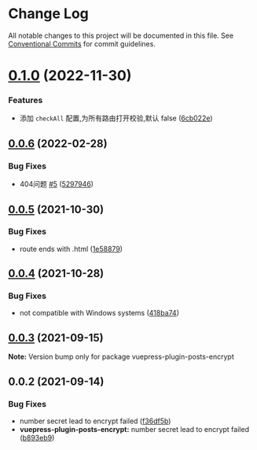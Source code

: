 # Change Log

All notable changes to this project will be documented in this file.
See [Conventional Commits](https://conventionalcommits.org) for commit guidelines.

# [0.1.0](https://github.com/alphawq/vuepress-plugin-posts-encrypt/compare/v0.0.6...v0.1.0) (2022-11-30)


### Features

* 添加 `checkAll` 配置,为所有路由打开校验,默认 false ([6cb022e](https://github.com/alphawq/vuepress-plugin-posts-encrypt/commit/6cb022e2a21332d2ca122dfe68cdf89ccf14c183))





## [0.0.6](https://github.com/alphawq/vuepress-plugin-posts-encrypt/compare/v0.0.5...v0.0.6) (2022-02-28)


### Bug Fixes

* 404问题 [#5](https://github.com/alphawq/vuepress-plugin-posts-encrypt/issues/5) ([5297946](https://github.com/alphawq/vuepress-plugin-posts-encrypt/commit/5297946e1adc8f4140481a261fe8b29bf047106c))





## [0.0.5](https://github.com/alphawq/vuepress-plugin-posts-encrypt/compare/v0.0.4...v0.0.5) (2021-10-30)


### Bug Fixes

* route ends with .html ([1e58879](https://github.com/alphawq/vuepress-plugin-posts-encrypt/commit/1e588791e0ad79e4a23a5a8a32b895ec7310b40e))





## [0.0.4](https://github.com/alphawq/vuepress-plugin-posts-encrypt/compare/v0.0.3...v0.0.4) (2021-10-28)


### Bug Fixes

* not compatible with Windows systems ([418ba74](https://github.com/alphawq/vuepress-plugin-posts-encrypt/commit/418ba7432ce7c388e4a283ed94dd0a934bc43844))





## [0.0.3](https://github.com/alphawq/vuepress-plugin-posts-encrypt/compare/v0.0.2...v0.0.3) (2021-09-15)

**Note:** Version bump only for package vuepress-plugin-posts-encrypt





## 0.0.2 (2021-09-14)

### Bug Fixes

- number secret lead to encrypt failed ([f36df5b](https://github.com/alphawq/vuepress-plugin-posts-encrypt/commit/f36df5bd29524dd04d9ba6ce99fb7e3fafa30534))
- **vuepress-plugin-posts-encrypt:** number secret lead to encrypt failed ([b893eb9](https://github.com/alphawq/vuepress-plugin-posts-encrypt/commit/b893eb9bbbb543b465edd192954e5ec29610ddcd))
